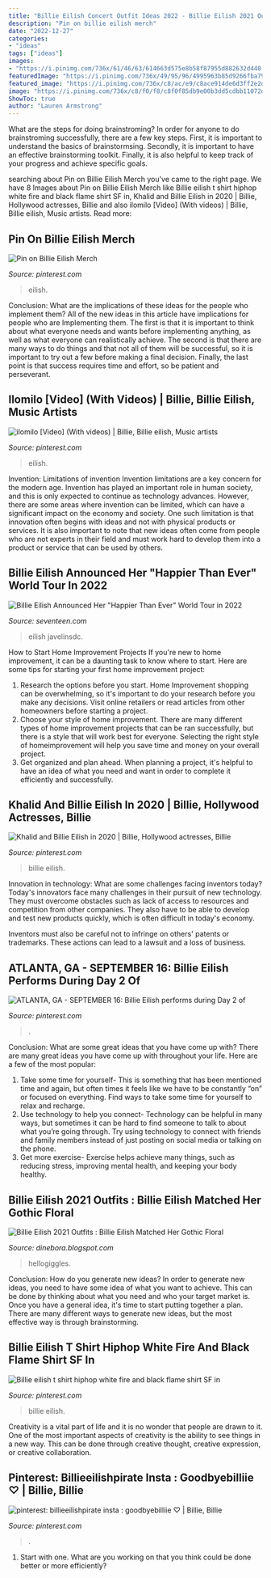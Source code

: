 ```yaml
---
title: "Billie Eilish Concert Outfit Ideas 2022 - Billie Eilish 2021 Outfits : Billie Eilish Matched Her Gothic Floral"
description: "Pin on billie eilish merch"
date: "2022-12-27"
categories:
- "ideas"
tags: ["ideas"]
images:
- "https://i.pinimg.com/736x/61/46/63/614663d575e8b58f87955d882632d440.jpg"
featuredImage: "https://i.pinimg.com/736x/49/95/96/4995963b85d9266fba79675fd49e724f.jpg"
featured_image: "https://i.pinimg.com/736x/c8/ac/e9/c8ace914de6d3ff2e2d579abbd37073c.jpg"
image: "https://i.pinimg.com/736x/c8/f0/f8/c8f0f85db9e00b3dd5cdbb11072d65bf.jpg"
ShowToc: true
author: "Lauren Armstrong"
---
```



What are the steps for doing brainstroming?
In order for anyone to do brainstroming successfully, there are a few key steps. First, it is important to understand the basics of brainstormsing. Secondly, it is important to have an effective brainstorming toolkit. Finally, it is also helpful to keep track of your progress and achieve specific goals.

	

		
searching about Pin on Billie Eilish Merch you've came to the right page. We have 8 Images about Pin on Billie Eilish Merch like Billie eilish t shirt hiphop white fire and black flame shirt SF in, Khalid and Billie Eilish in 2020 | Billie, Hollywood actresses, Billie and also ilomilo [Video] (With videos) | Billie, Billie eilish, Music artists. Read more:
		
    
## Pin On Billie Eilish Merch

<img loading=lazy src="https://i.pinimg.com/736x/c8/f0/f8/c8f0f85db9e00b3dd5cdbb11072d65bf.jpg" onerror="this.onerror=null;this.src='https://tse2.mm.bing.net/th?id=OIP.uE7drYxYscsYjIbBe-N6AQHaHa&amp;pid=15.1';" alt="Pin on Billie Eilish Merch">

_Source: pinterest.com_

>eilish. 

	

Conclusion: What are the implications of these ideas for the people who implement them?
All of the new ideas in this article have implications for people who are Implementing them. The first is that it is important to think about what everyone needs and wants before implementing anything, as well as what everyone can realistically achieve. The second is that there are many ways to do things and that not all of them will be successful, so it is important to try out a few before making a final decision. Finally, the last point is that success requires time and effort, so be patient and perseverant.

    
## Ilomilo [Video] (With Videos) | Billie, Billie Eilish, Music Artists

<img loading=lazy src="https://i.pinimg.com/736x/49/95/96/4995963b85d9266fba79675fd49e724f.jpg" onerror="this.onerror=null;this.src='https://tse1.mm.bing.net/th?id=OIP.vl7ljDMIC_W7fFwi-Pc8wwHaJQ&amp;pid=15.1';" alt="ilomilo [Video] (With videos) | Billie, Billie eilish, Music artists">

_Source: pinterest.com_

>eilish. 

	

Invention: Limitations of invention
Invention limitations are a key concern for the modern age. Invention has played an important role in human society, and this is only expected to continue as technology advances. However, there are some areas where invention can be limited, which can have a significant impact on the economy and society. One such limitation is that innovation often begins with ideas and not with physical products or services. It is also important to note that new ideas often come from people who are not experts in their field and must work hard to develop them into a product or service that can be used by others.

    
## Billie Eilish Announced Her &quot;Happier Than Ever&quot; World Tour In 2022

<img loading=lazy src="https://hips.hearstapps.com/hmg-prod.s3.amazonaws.com/images/187972115-517301622624752-7643973660317328613-n-1621621930.jpg?crop=0.847xw:0.423xh;0.0521xw,0.0195xh&amp;resize=1200:*" onerror="this.onerror=null;this.src='https://tse1.mm.bing.net/th?id=OIP.B7CSs4r6lw7yqwRH_1s_wQHaDs&amp;pid=15.1';" alt="Billie Eilish Announced Her &quot;Happier Than Ever&quot; World Tour in 2022">

_Source: seventeen.com_

>eilish javelinsdc. 

	

How to Start Home Improvement Projects
If you're new to home improvement, it can be a daunting task to know where to start. Here are some tips for starting your first home improvement project: 
1. Research the options before you start. Home Improvement shopping can be overwhelming, so it's important to do your research before you make any decisions. Visit online retailers or read articles from other homeowners before starting a project. 
2. Choose your style of home improvement. There are many different types of home improvement projects that can be ran successfully, but there is a style that will work best for everyone. Selecting the right style of homeimprovement will help you save time and money on your overall project. 
3. Get organized and plan ahead. When planning a project, it's helpful to have an idea of what you need and want in order to complete it efficiently and successfully.

    
## Khalid And Billie Eilish In 2020 | Billie, Hollywood Actresses, Billie

<img loading=lazy src="https://i.pinimg.com/originals/d2/e7/0f/d2e70f58459579904ca7cbea430bc0f3.jpg" onerror="this.onerror=null;this.src='https://tse3.mm.bing.net/th?id=OIP.0X5JbvNSaIytmkwYlC86lwHaJP&amp;pid=15.1';" alt="Khalid and Billie Eilish in 2020 | Billie, Hollywood actresses, Billie">

_Source: pinterest.com_

>billie eilish. 

	

Innovation in technology: What are some challenges facing inventors today?
Today's innovators face many challenges in their pursuit of new technology. They must overcome obstacles such as lack of access to resources and competition from other companies. They also have to be able to develop and test new products quickly, which is often difficult in today's economy.

Inventors must also be careful not to infringe on others' patents or trademarks. These actions can lead to a lawsuit and a loss of business.

    
## ATLANTA, GA - SEPTEMBER 16: Billie Eilish Performs During Day 2 Of

<img loading=lazy src="https://i.pinimg.com/736x/88/0a/78/880a78011125c27c44df3c69171014f9.jpg" onerror="this.onerror=null;this.src='https://tse1.mm.bing.net/th?id=OIP.SyRx6GKhkdukBqC0Z15oSgHaLG&amp;pid=15.1';" alt="ATLANTA, GA - SEPTEMBER 16: Billie Eilish performs during Day 2 of">

_Source: pinterest.com_

>. 

	

Conclusion: What are some great ideas that you have come up with?
There are many great ideas you have come up with throughout your life. Here are a few of the most popular: 
1. Take some time for yourself- This is something that has been mentioned time and again, but often times it feels like we have to be constantly “on” or focused on everything. Find ways to take some time for yourself to relax and recharge. 
2. Use technology to help you connect- Technology can be helpful in many ways, but sometimes it can be hard to find someone to talk to about what you’re going through. Try using technology to connect with friends and family members instead of just posting on social media or talking on the phone. 
3. Get more exercise- Exercise helps achieve many things, such as reducing stress, improving mental health, and keeping your body healthy.

    
## Billie Eilish 2021 Outfits : Billie Eilish Matched Her Gothic Floral

<img loading=lazy src="https://static.onecms.io/wp-content/uploads/sites/13/2020/02/07/Image-from-iOS.jpg" onerror="this.onerror=null;this.src='https://tse4.mm.bing.net/th?id=OIP.SX3oVKd_mksA6511H06UggHaE8&amp;pid=15.1';" alt="Billie Eilish 2021 Outfits : Billie Eilish Matched Her Gothic Floral">

_Source: dinebora.blogspot.com_

>hellogiggles. 

	

Conclusion: How do you generate new ideas?
In order to generate new ideas, you need to have some idea of what you want to achieve. This can be done by thinking about what you need and who your target market is. Once you have a general idea, it's time to start putting together a plan. There are many different ways to generate new ideas, but the most effective way is through brainstorming.

    
## Billie Eilish T Shirt Hiphop White Fire And Black Flame Shirt SF In

<img loading=lazy src="https://i.pinimg.com/736x/c8/ac/e9/c8ace914de6d3ff2e2d579abbd37073c.jpg" onerror="this.onerror=null;this.src='https://tse1.mm.bing.net/th?id=OIP.DDLkKwjp5BfSE3jlmhT33QHaHa&amp;pid=15.1';" alt="Billie eilish t shirt hiphop white fire and black flame shirt SF in">

_Source: pinterest.com_

>billie eilish. 

	

Creativity is a vital part of life and it is no wonder that people are drawn to it. One of the most important aspects of creativity is the ability to see things in a new way. This can be done through creative thought, creative expression, or creative collaboration.

    
## Pinterest: Billieeilishpirate Insta : Goodbyebilliie ♡ | Billie, Billie

<img loading=lazy src="https://i.pinimg.com/736x/61/46/63/614663d575e8b58f87955d882632d440.jpg" onerror="this.onerror=null;this.src='https://tse3.mm.bing.net/th?id=OIP.APl4bdc2P3hAjXBurtr7MAHaHW&amp;pid=15.1';" alt="pinterest: billieeilishpirate insta : goodbyebilliie ♡ | Billie, Billie">

_Source: pinterest.com_

>. 

	

1. Start with one. What are you working on that you think could be done better or more efficiently?

